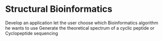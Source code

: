 # Structural Bioinformatics 

Develop an application let the user choose which Bioinformatics algorithm he wants to use
Generate the theoretical spectrum of a cyclic peptide or Cyclopeptide sequencing